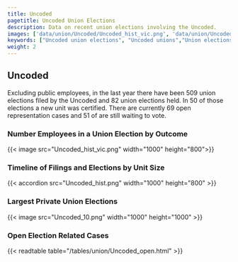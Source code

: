 ```yaml
---
title: Uncoded
pagetitle: Uncoded Union Elections
description: Data on recent union elections involving the Uncoded.
images: ['data/union/Uncoded/Uncoded_hist_vic.png', 'data/union/Uncoded/Uncoded_hist_size.png', 'data/union/Uncoded/Uncoded_10.png']
keywords: ["Uncoded union elections", "Uncoded unions","Union elections"]
weight: 2
---
```

##  Uncoded

Excluding public employees, in the last year there have been 509 union elections filed by the Uncoded and 82 union elections held. In 50 of those elections a new unit was certified. There are currently 69 open representation cases and 51 of are still waiting to vote.

### Number Employees in a Union Election by Outcome
{{< image src="Uncoded_hist_vic.png" width="1000" height="800">}}

### Timeline of Filings and Elections by Unit Size
{{< accordion src="Uncoded_hist.png" width="1000" height="800" >}}

### Largest Private Union Elections
{{< image src="Uncoded_10.png" width="1000" height="1000"  >}}

### Open Election Related Cases
{{< readtable table="/tables/union/Uncoded_open.html" >}}

